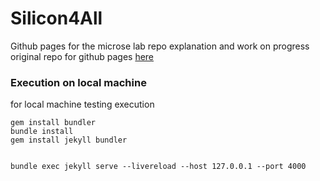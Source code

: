 # Silicon4All
Github pages for the microse lab repo explanation and work on progress
original repo for github pages [here](https://github.com/pages-themes/minimal?tab=readme-ov-file)

### Execution on local machine
for local machine testing execution 

```
gem install bundler
bundle install
gem install jekyll bundler


bundle exec jekyll serve --livereload --host 127.0.0.1 --port 4000
```